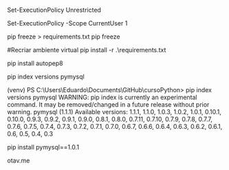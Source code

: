 Set-ExecutionPolicy Unrestricted

Set-ExecutionPolicy -Scope CurrentUser 1

pip freeze > requirements.txt
pip freeze

#Recriar ambiente virtual
pip install -r .\requirements.txt


pip install autopep8

pip index versions pymysql

(venv) PS C:\Users\Eduardo\Documents\GitHub\cursoPython> pip index versions pymysql
WARNING: pip index is currently an experimental command. It may be removed/changed in a future release without prior warning.
pymysql (1.1.1)
Available versions: 1.1.1, 1.1.0, 1.0.3, 1.0.2, 1.0.1, 0.10.1, 0.10.0, 0.9.3, 0.9.2, 0.9.1, 0.9.0, 0.8.1, 0.8.0, 0.7.11, 0.7.10, 0.7.9, 0.7.8, 0.7.7, 0.7.6, 0.7.5, 0.7.4, 0.7.3, 0.7.2, 0.7.1, 0.7.0, 0.6.7, 0.6.6, 0.6.4, 0.6.3, 0.6.2, 0.6.1, 0.6, 0.5, 0.4, 0.3

pip install pymysql==1.0.1


otav.me